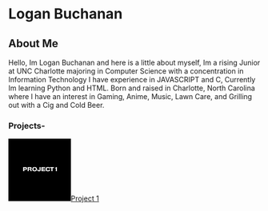# Logan Buchanan
## About Me
Hello, Im Logan Buchanan and here is a little about myself,
Im a rising Junior at UNC Charlotte majoring in Computer Science
with a concentration in Information Technology
I have experience in JAVASCRIPT and C, Currently Im learning
Python and HTML.
Born and raised in Charlotte, North Carolina where I have an
interest in Gaming, Anime, Music, Lawn Care, and Grilling out
with a Cig and Cold Beer.

### Projects-

<a href="https://github.com/LoganBuchanan/LoganBuchanan.github.io/blob/main/Heart_Attack_Risk(1).ipynb"><img src="project1.jpg" alt="Link project." style="width:125px;height:125px;">Project 1</a>


